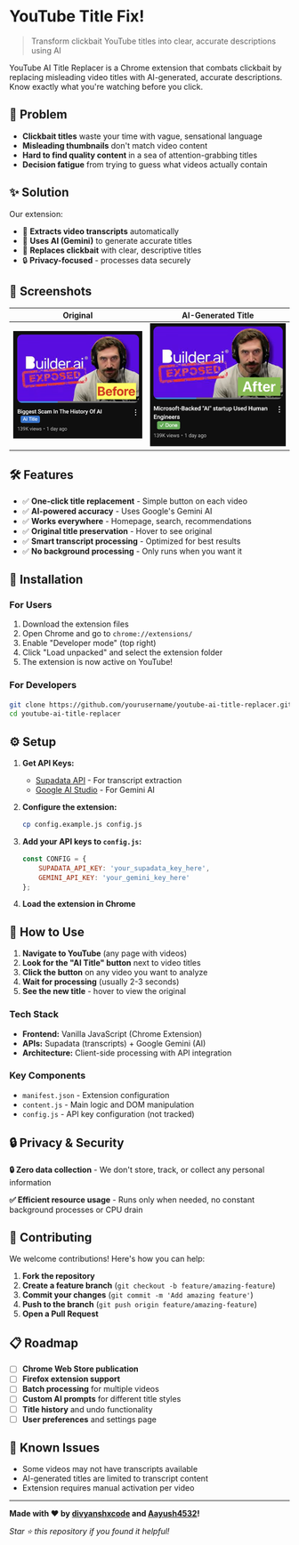 # YouTube Title Fix!

> Transform clickbait YouTube titles into clear, accurate descriptions using AI

YouTube AI Title Replacer is a Chrome extension that combats clickbait by replacing misleading video titles with AI-generated, accurate descriptions. Know exactly what you're watching before you click.

## 🎯 Problem

- **Clickbait titles** waste your time with vague, sensational language
- **Misleading thumbnails** don't match video content
- **Hard to find quality content** in a sea of attention-grabbing titles
- **Decision fatigue** from trying to guess what videos actually contain

## ✨ Solution

Our extension:

- 📝 **Extracts video transcripts** automatically
- 🤖 **Uses AI (Gemini)** to generate accurate titles
- 🎯 **Replaces clickbait** with clear, descriptive titles
- 🔒 **Privacy-focused** - processes data securely

## 📸 Screenshots

|           Original           |     AI-Generated Title     |
| :--------------------------: | :-------------------------: |
| ![Before](assets/original.png) | ![After](assets/ai-title.png) |

## 🛠️ Features

- ✅ **One-click title replacement** - Simple button on each video
- ✅ **AI-powered accuracy** - Uses Google's Gemini AI
- ✅ **Works everywhere** - Homepage, search, recommendations
- ✅ **Original title preservation** - Hover to see original
- ✅ **Smart transcript processing** - Optimized for best results
- ✅ **No background processing** - Only runs when you want it

## 🚀 Installation

### For Users

1. Download the extension files
2. Open Chrome and go to `chrome://extensions/`
3. Enable "Developer mode" (top right)
4. Click "Load unpacked" and select the extension folder
5. The extension is now active on YouTube!

### For Developers

```bash
git clone https://github.com/yourusername/youtube-ai-title-replacer.git
cd youtube-ai-title-replacer
```

## ⚙️ Setup

1. **Get API Keys:**

   - [Supadata API](https://supadata.ai/youtube-transcript-api) - For transcript extraction
   - [Google AI Studio](https://makersuite.google.com/app/apikey) - For Gemini AI
2. **Configure the extension:**

   ```bash
   cp config.example.js config.js
   ```
3. **Add your API keys to `config.js`:**

   ```javascript
   const CONFIG = {
       SUPADATA_API_KEY: 'your_supadata_key_here',
       GEMINI_API_KEY: 'your_gemini_key_here'
   };
   ```
4. **Load the extension in Chrome**

## 📖 How to Use

1. **Navigate to YouTube** (any page with videos)
2. **Look for the "AI Title" button** next to video titles
3. **Click the button** on any video you want to analyze
4. **Wait for processing** (usually 2-3 seconds)
5. **See the new title** - hover to view the original

### Tech Stack

- **Frontend:** Vanilla JavaScript (Chrome Extension)
- **APIs:** Supadata (transcripts) + Google Gemini (AI)
- **Architecture:** Client-side processing with API integration

### Key Components

- `manifest.json` - Extension configuration
- `content.js` - Main logic and DOM manipulation
- `config.js` - API key configuration (not tracked)

## 🔒 Privacy & Security

**🔒 Zero data collection** - We don't store, track, or collect any personal information

**✅ Efficient resource usage** - Runs only when needed, no constant background processes or CPU drain

## 🤝 Contributing

We welcome contributions! Here's how you can help:

1. **Fork the repository**
2. **Create a feature branch** (`git checkout -b feature/amazing-feature`)
3. **Commit your changes** (`git commit -m 'Add amazing feature'`)
4. **Push to the branch** (`git push origin feature/amazing-feature`)
5. **Open a Pull Request**

## 📋 Roadmap

- [ ] **Chrome Web Store publication**
- [ ] **Firefox extension support**
- [ ] **Batch processing** for multiple videos
- [ ] **Custom AI prompts** for different title styles
- [ ] **Title history** and undo functionality
- [ ] **User preferences** and settings page

## 🐛 Known Issues

- Some videos may not have transcripts available
- AI-generated titles are limited to transcript content
- Extension requires manual activation per video

---

**Made with ❤️ by [divyanshxcode](https://github.com/divyanshxcode) and [Aayush4532](https://github.com/Aayush4532/)!**

*Star ⭐ this repository if you found it helpful!*

